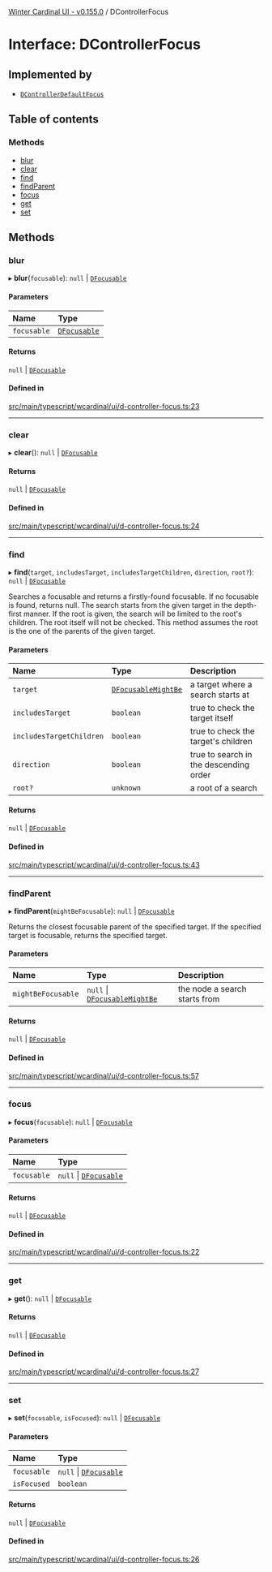 [Winter Cardinal UI - v0.155.0](../index.md) / DControllerFocus

# Interface: DControllerFocus

## Implemented by

- [`DControllerDefaultFocus`](../classes/DControllerDefaultFocus.md)

## Table of contents

### Methods

- [blur](DControllerFocus.md#blur)
- [clear](DControllerFocus.md#clear)
- [find](DControllerFocus.md#find)
- [findParent](DControllerFocus.md#findparent)
- [focus](DControllerFocus.md#focus)
- [get](DControllerFocus.md#get)
- [set](DControllerFocus.md#set)

## Methods

### blur

▸ **blur**(`focusable`): ``null`` \| [`DFocusable`](DFocusable.md)

#### Parameters

| Name | Type |
| :------ | :------ |
| `focusable` | [`DFocusable`](DFocusable.md) |

#### Returns

``null`` \| [`DFocusable`](DFocusable.md)

#### Defined in

[src/main/typescript/wcardinal/ui/d-controller-focus.ts:23](https://github.com/winter-cardinal/winter-cardinal-ui/blob/v0.155.0/src/main/typescript/wcardinal/ui/d-controller-focus.ts#L23)

___

### clear

▸ **clear**(): ``null`` \| [`DFocusable`](DFocusable.md)

#### Returns

``null`` \| [`DFocusable`](DFocusable.md)

#### Defined in

[src/main/typescript/wcardinal/ui/d-controller-focus.ts:24](https://github.com/winter-cardinal/winter-cardinal-ui/blob/v0.155.0/src/main/typescript/wcardinal/ui/d-controller-focus.ts#L24)

___

### find

▸ **find**(`target`, `includesTarget`, `includesTargetChildren`, `direction`, `root?`): ``null`` \| [`DFocusable`](DFocusable.md)

Searches a focusable and returns a firstly-found focusable.
If no focusable is found, returns null.
The search starts from the given target in the depth-first manner.
If the root is given, the search will be limited to the root's children.
The root itself will not be checked.
This method assumes the root is the one of the parents of the given target.

#### Parameters

| Name | Type | Description |
| :------ | :------ | :------ |
| `target` | [`DFocusableMightBe`](DFocusableMightBe.md) | a target where a search starts at |
| `includesTarget` | `boolean` | true to check the target itself |
| `includesTargetChildren` | `boolean` | true to check the target's children |
| `direction` | `boolean` | true to search in the descending order |
| `root?` | `unknown` | a root of a search |

#### Returns

``null`` \| [`DFocusable`](DFocusable.md)

#### Defined in

[src/main/typescript/wcardinal/ui/d-controller-focus.ts:43](https://github.com/winter-cardinal/winter-cardinal-ui/blob/v0.155.0/src/main/typescript/wcardinal/ui/d-controller-focus.ts#L43)

___

### findParent

▸ **findParent**(`mightBeFocusable`): ``null`` \| [`DFocusable`](DFocusable.md)

Returns the closest focusable parent of the specified target.
If the specified target is focusable, returns the specified target.

#### Parameters

| Name | Type | Description |
| :------ | :------ | :------ |
| `mightBeFocusable` | ``null`` \| [`DFocusableMightBe`](DFocusableMightBe.md) | the node a search starts from |

#### Returns

``null`` \| [`DFocusable`](DFocusable.md)

#### Defined in

[src/main/typescript/wcardinal/ui/d-controller-focus.ts:57](https://github.com/winter-cardinal/winter-cardinal-ui/blob/v0.155.0/src/main/typescript/wcardinal/ui/d-controller-focus.ts#L57)

___

### focus

▸ **focus**(`focusable`): ``null`` \| [`DFocusable`](DFocusable.md)

#### Parameters

| Name | Type |
| :------ | :------ |
| `focusable` | ``null`` \| [`DFocusable`](DFocusable.md) |

#### Returns

``null`` \| [`DFocusable`](DFocusable.md)

#### Defined in

[src/main/typescript/wcardinal/ui/d-controller-focus.ts:22](https://github.com/winter-cardinal/winter-cardinal-ui/blob/v0.155.0/src/main/typescript/wcardinal/ui/d-controller-focus.ts#L22)

___

### get

▸ **get**(): ``null`` \| [`DFocusable`](DFocusable.md)

#### Returns

``null`` \| [`DFocusable`](DFocusable.md)

#### Defined in

[src/main/typescript/wcardinal/ui/d-controller-focus.ts:27](https://github.com/winter-cardinal/winter-cardinal-ui/blob/v0.155.0/src/main/typescript/wcardinal/ui/d-controller-focus.ts#L27)

___

### set

▸ **set**(`focusable`, `isFocused`): ``null`` \| [`DFocusable`](DFocusable.md)

#### Parameters

| Name | Type |
| :------ | :------ |
| `focusable` | ``null`` \| [`DFocusable`](DFocusable.md) |
| `isFocused` | `boolean` |

#### Returns

``null`` \| [`DFocusable`](DFocusable.md)

#### Defined in

[src/main/typescript/wcardinal/ui/d-controller-focus.ts:26](https://github.com/winter-cardinal/winter-cardinal-ui/blob/v0.155.0/src/main/typescript/wcardinal/ui/d-controller-focus.ts#L26)

